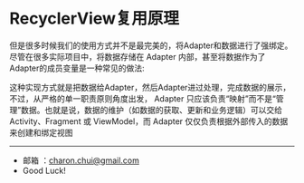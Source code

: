 RecyclerView复用原理
===

但是很多时候我们的使用方式并不是最完美的，将Adapter和数据进行了强绑定。尽管在很多实际项目中，将数据存储在 Adapter 内部，甚至将数据作为了Adapter的成员变量是一种常见的做法:

这种实现方式就是把数据给Adapter，然后Adapter进过处理，完成数据的展示，不过，从严格的单一职责原则角度出发， Adapter 只应该负责“映射”而不是“管理”数据。也就是说，数据的维护（如数据的获取、更新和业务逻辑）可以交给 Activity、Fragment 或 ViewModel，而 Adapter 仅仅负责根据外部传入的数据来创建和绑定视图





---

- 邮箱 ：charon.chui@gmail.com  
- Good Luck! 
